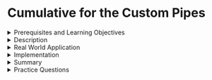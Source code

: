 # Cumulative for the  Custom Pipes
<details><summary>Prerequisites and Learning Objectives</summary>

# Prerequisites

- Sound knowledge of HTML, CSS, and JavaScript.
- The basic idea of the MVC (Model-View-Controller) architecture.
- Basic knowledge about TypeScript.


# Learning Objectives

- To define Angular custom pipes.
</details>
<details><summary>Description</summary>

# Description

- The pipes are used to transform data from one form to other.
- Angular has many default pipes. 
- Along with default pipes Angular has custom pipes to tranform data based on the requirements of the developer.

The syntax to create a custom pipe is:

```properties
ng generate pipe <pipe-name>
```

The syntax for custom pipe is:

```html
{{Text | <pipe-name>}}
```

</details>
<details><summary>Real World Application</summary>

# Real World Application

- When displaying user information in applications, only the initial letters of their first and last names are usually shown instead of their full name. The default pipes in Angular cannot be utilized to achieve this format for email addresses or names. However, it is possible to create custom pipes in Angular that can convert the data to the desired format.
</details>
<details><summary>Implementation</summary> 

# Implementation

Custom pipe user is created with the below command

```properties
ng generate pipe user
```
app.component.ts:

```ts
import { Component } from '@angular/core';


@Component({
  selector: 'app-root',
  templateUrl: 'app.component.html',
  styleUrls: ['./app.component.css']
})
export class AppComponent {
  userName = "taylor.swift@xyz.com"
}
```

user.pipe.ts:

```ts
import { Pipe, PipeTransform } from '@angular/core';

@Pipe({
  name: 'user'
})
export class UserPipe implements PipeTransform {

  transform(value: string, ...args: any[]): string {
    let values= value.split(".");
    return values[0][0]+values[1][0];
  }

}
```

- Generally, the official email is in the format of firstname.lastname@company.com.
- The "." is used to split the email and store it in an array.
- The first letter of two words is taken.
- As email is not case sensitive, it's represented in lowercase. In the HTML file, along with the custom pipe "user", an uppercase pipe is used to format the letters.

The HTML code is as following:

```html
<p>custom pipe: {{userName | user | uppercase}}</p>
```

This displays:  
  
`custom pipe: TS`
</details>
<details><summary>Summary</summary> 

# Summary

- Default pipes in Angular are often sufficient to meet most requirements for transforming data, but in cases where these pipes do not provide the necessary functionality, custom pipes can be employed. Developers can use custom pipes to transform data in a way that meets specific requirements that fall outside the scope of default pipes.
</details>
<details><summary>Practice Questions</summary>

[Practice Questions](./Quiz.gift)</details>
